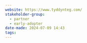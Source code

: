 ```yaml
---
website: https://www.tyddynteg.com/
stakeholder-group:
  - partner
  - early-adopter
date-made: 2024-07-09 14:43
tags:
---
```

